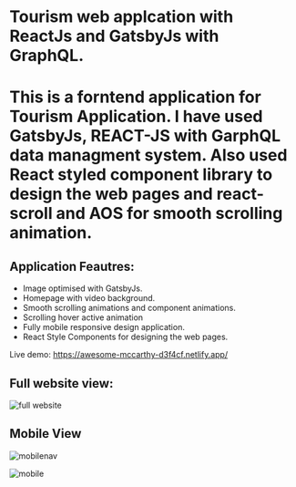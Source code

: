 # Tourism web applcation with ReactJs and GatsbyJs with GraphQL.

# This is a forntend application for Tourism Application. I have used GatsbyJs, REACT-JS with GarphQL data managment system. Also used React styled component library to design the web pages and react-scroll and AOS for smooth scrolling animation.
## Application Feautres:

- Image optimised with GatsbyJs.
- Homepage with video background.
- Smooth scrolling animations and component animations.
- Scrolling hover active animation
- Fully mobile responsive design application.
- React Style Components for designing the web pages.

Live demo: https://awesome-mccarthy-d3f4cf.netlify.app/

## Full website view:

 ![full website](https://user-images.githubusercontent.com/77459327/112471662-5e33dc80-8d96-11eb-8784-0bf33f38b867.png)
 
 ## Mobile View

![mobilenav](https://user-images.githubusercontent.com/77459327/112471747-77d52400-8d96-11eb-81b2-cf89e18ded22.png)

![mobile](https://user-images.githubusercontent.com/77459327/112471743-7572ca00-8d96-11eb-8a19-0fbb2676116a.png)
